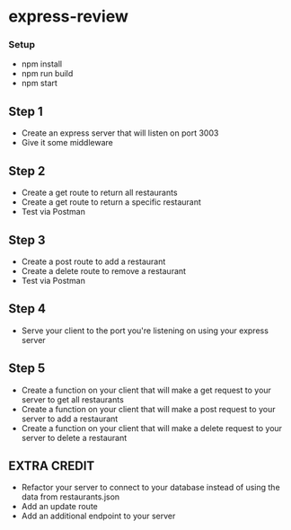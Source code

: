 # express-review

### Setup
- npm install
- npm run build
- npm start

## Step 1
- Create an express server that will listen on port 3003
- Give it some middleware

## Step 2
- Create a get route to return all restaurants 
- Create a get route to return a specific restaurant
- Test via Postman

## Step 3
- Create a post route to add a restaurant
- Create a delete route to remove a restaurant
- Test via Postman

## Step 4
- Serve your client to the port you're listening on using your express server

## Step 5
- Create a function on your client that will make a get request to your server to get all restaurants
- Create a function on your client that will make a post request to your server to add a restaurant
- Create a function on your client that will make a delete request to your server to delete a restaurant

## EXTRA CREDIT
- Refactor your server to connect to your database instead of using the data from restaurants.json
- Add an update route 
- Add an additional endpoint to your server
